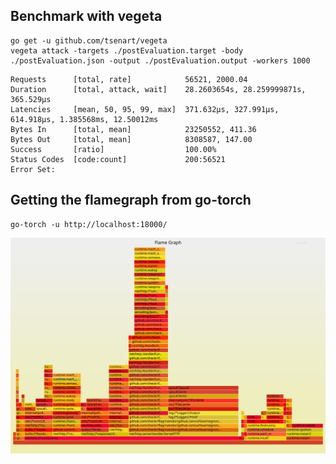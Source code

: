 ## Benchmark with vegeta

```
go get -u github.com/tsenart/vegeta
vegeta attack -targets ./postEvaluation.target -body ./postEvaluation.json -output ./postEvaluation.output -workers 1000
```

```
Requests      [total, rate]            56521, 2000.04
Duration      [total, attack, wait]    28.2603654s, 28.259999871s, 365.529µs
Latencies     [mean, 50, 95, 99, max]  371.632µs, 327.991µs, 614.918µs, 1.385568ms, 12.50012ms
Bytes In      [total, mean]            23250552, 411.36
Bytes Out     [total, mean]            8308587, 147.00
Success       [ratio]                  100.00%
Status Codes  [code:count]             200:56521
Error Set:
```

## Getting the flamegraph from go-torch

```
go-torch -u http://localhost:18000/
```

![torch.svg](./torch.svg)
